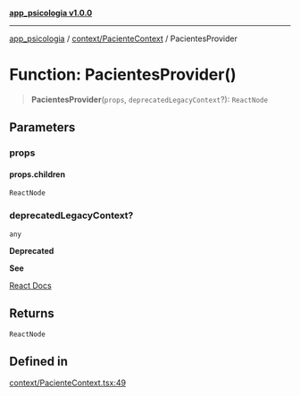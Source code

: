 [**app_psicologia v1.0.0**](../../../README.md)

***

[app_psicologia](../../../modules.md) / [context/PacienteContext](../README.md) / PacientesProvider

# Function: PacientesProvider()

> **PacientesProvider**(`props`, `deprecatedLegacyContext`?): `ReactNode`

## Parameters

### props

#### props.children

`ReactNode`

### deprecatedLegacyContext?

`any`

**Deprecated**

**See**

[React Docs](https://legacy.reactjs.org/docs/legacy-context.html#referencing-context-in-lifecycle-methods)

## Returns

`ReactNode`

## Defined in

[context/PacienteContext.tsx:49](https://github.com/XxtbmfxX/app_psicologia/blob/1b7e1a732f6dc51a16bb04e0db4a2462b477a368/context/PacienteContext.tsx#L49)
